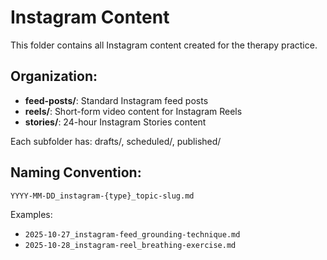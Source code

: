 # Instagram Content

This folder contains all Instagram content created for the therapy practice.

## Organization:
- **feed-posts/**: Standard Instagram feed posts
- **reels/**: Short-form video content for Instagram Reels
- **stories/**: 24-hour Instagram Stories content

Each subfolder has: drafts/, scheduled/, published/

## Naming Convention:
`YYYY-MM-DD_instagram-{type}_topic-slug.md`

Examples:
- `2025-10-27_instagram-feed_grounding-technique.md`
- `2025-10-28_instagram-reel_breathing-exercise.md`
